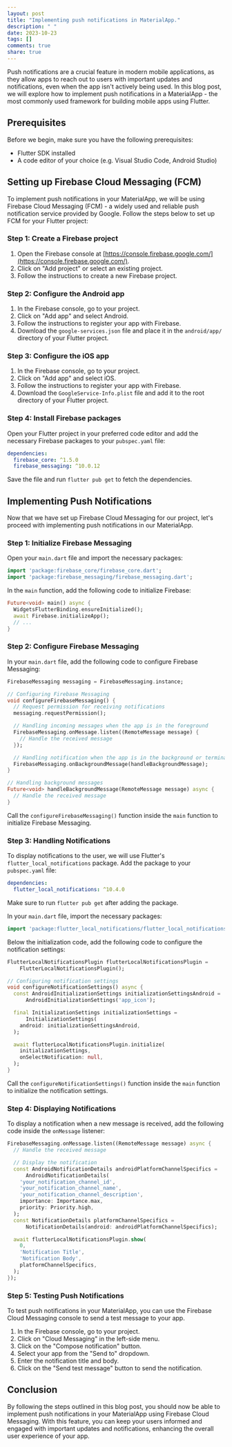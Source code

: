```yaml
---
layout: post
title: "Implementing push notifications in MaterialApp."
description: " "
date: 2023-10-23
tags: []
comments: true
share: true
---
```


Push notifications are a crucial feature in modern mobile applications, as they allow apps to reach out to users with important updates and notifications, even when the app isn't actively being used. In this blog post, we will explore how to implement push notifications in a MaterialApp - the most commonly used framework for building mobile apps using Flutter.

## Prerequisites

Before we begin, make sure you have the following prerequisites:

- Flutter SDK installed
- A code editor of your choice (e.g. Visual Studio Code, Android Studio)

## Setting up Firebase Cloud Messaging (FCM)

To implement push notifications in your MaterialApp, we will be using Firebase Cloud Messaging (FCM) - a widely used and reliable push notification service provided by Google. Follow the steps below to set up FCM for your Flutter project:

### Step 1: Create a Firebase project

1. Open the Firebase console at [https://console.firebase.google.com/](https://console.firebase.google.com/).
2. Click on "Add project" or select an existing project.
3. Follow the instructions to create a new Firebase project.

### Step 2: Configure the Android app

1. In the Firebase console, go to your project.
2. Click on "Add app" and select Android.
3. Follow the instructions to register your app with Firebase.
4. Download the `google-services.json` file and place it in the `android/app/` directory of your Flutter project.

### Step 3: Configure the iOS app

1. In the Firebase console, go to your project.
2. Click on "Add app" and select iOS.
3. Follow the instructions to register your app with Firebase.
4. Download the `GoogleService-Info.plist` file and add it to the root directory of your Flutter project.

### Step 4: Install Firebase packages

Open your Flutter project in your preferred code editor and add the necessary Firebase packages to your `pubspec.yaml` file:

```yaml
dependencies:
  firebase_core: ^1.5.0
  firebase_messaging: ^10.0.12
```

Save the file and run `flutter pub get` to fetch the dependencies.

## Implementing Push Notifications

Now that we have set up Firebase Cloud Messaging for our project, let's proceed with implementing push notifications in our MaterialApp.

### Step 1: Initialize Firebase Messaging

Open your `main.dart` file and import the necessary packages:

```dart
import 'package:firebase_core/firebase_core.dart';
import 'package:firebase_messaging/firebase_messaging.dart';
```

In the `main` function, add the following code to initialize Firebase:

```dart
Future<void> main() async {
  WidgetsFlutterBinding.ensureInitialized();
  await Firebase.initializeApp();
  // ...
}
```

### Step 2: Configure Firebase Messaging

In your `main.dart` file, add the following code to configure Firebase Messaging:

```dart
FirebaseMessaging messaging = FirebaseMessaging.instance;

// Configuring Firebase Messaging
void configureFirebaseMessaging() {
  // Request permission for receiving notifications
  messaging.requestPermission();

  // Handling incoming messages when the app is in the foreground
  FirebaseMessaging.onMessage.listen((RemoteMessage message) {
    // Handle the received message
  });

  // Handling notification when the app is in the background or terminated
  FirebaseMessaging.onBackgroundMessage(handleBackgroundMessage);
}

// Handling background messages
Future<void> handleBackgroundMessage(RemoteMessage message) async {
  // Handle the received message
}
```

Call the `configureFirebaseMessaging()` function inside the `main` function to initialize Firebase Messaging.

### Step 3: Handling Notifications

To display notifications to the user, we will use Flutter's `flutter_local_notifications` package. Add the package to your `pubspec.yaml` file:

```yaml
dependencies:
  flutter_local_notifications: ^10.4.0
```

Make sure to run `flutter pub get` after adding the package.

In your `main.dart` file, import the necessary packages:

```dart
import 'package:flutter_local_notifications/flutter_local_notifications.dart';
```

Below the initialization code, add the following code to configure the notification settings:

```dart
FlutterLocalNotificationsPlugin flutterLocalNotificationsPlugin =
    FlutterLocalNotificationsPlugin();

// Configuring notification settings
void configureNotificationSettings() async {
  const AndroidInitializationSettings initializationSettingsAndroid =
      AndroidInitializationSettings('app_icon');

  final InitializationSettings initializationSettings =
      InitializationSettings(
    android: initializationSettingsAndroid,
  );

  await flutterLocalNotificationsPlugin.initialize(
    initializationSettings,
    onSelectNotification: null,
  );
}
```

Call the `configureNotificationSettings()` function inside the `main` function to initialize the notification settings.

### Step 4: Displaying Notifications

To display a notification when a new message is received, add the following code inside the `onMessage` listener:

```dart
FirebaseMessaging.onMessage.listen((RemoteMessage message) async {
  // Handle the received message

  // Display the notification
  const AndroidNotificationDetails androidPlatformChannelSpecifics =
      AndroidNotificationDetails(
    'your_notification_channel_id',
    'your_notification_channel_name',
    'your_notification_channel_description',
    importance: Importance.max,
    priority: Priority.high,
  );
  const NotificationDetails platformChannelSpecifics =
      NotificationDetails(android: androidPlatformChannelSpecifics);

  await flutterLocalNotificationsPlugin.show(
    0,
    'Notification Title',
    'Notification Body',
    platformChannelSpecifics,
  );
});
```

### Step 5: Testing Push Notifications

To test push notifications in your MaterialApp, you can use the Firebase Cloud Messaging console to send a test message to your app.

1. In the Firebase console, go to your project.
2. Click on "Cloud Messaging" in the left-side menu.
3. Click on the "Compose notification" button.
4. Select your app from the "Send to" dropdown.
5. Enter the notification title and body.
6. Click on the "Send test message" button to send the notification.

## Conclusion

By following the steps outlined in this blog post, you should now be able to implement push notifications in your MaterialApp using Firebase Cloud Messaging. With this feature, you can keep your users informed and engaged with important updates and notifications, enhancing the overall user experience of your app.